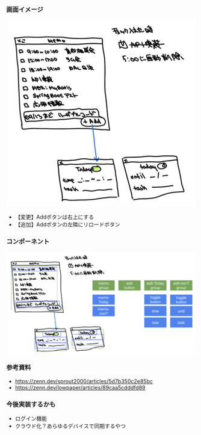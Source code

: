 ### 画面イメージ
![](gamen.jpeg)
- 【変更】Addボタンは右上にする
- 【追加】Addボタンの左隣にリロードボタン
### コンポーネント
![](componets-bunkatsu.png)
### 参考資料
- https://zenn.dev/sprout2000/articles/5d7b350c2e85bc
- https://zenn.dev/lowpaper/articles/89caa5cdddfd89
### 今後実装するかも
- ログイン機能
- クラウド化？あらゆるデバイスで同期するやつ
